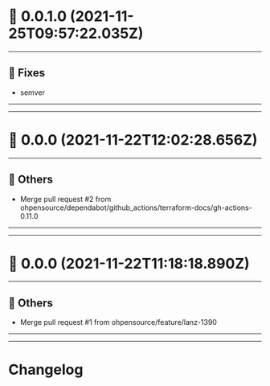 # :confetti_ball: 0.0.1.0 (2021-11-25T09:57:22.035Z)
- - -
## :bug: Fixes
* semver
- - -
- - -
# :confetti_ball: 0.0.0 (2021-11-22T12:02:28.656Z)
- - -
## :newspaper: Others
* Merge pull request #2 from ohpensource/dependabot/github_actions/terraform-docs/gh-actions-0.11.0
- - -
- - -
# :confetti_ball: 0.0.0 (2021-11-22T11:18:18.890Z)
- - -
## :newspaper: Others
* Merge pull request #1 from ohpensource/feature/lanz-1390
- - -
- - -
# Changelog
